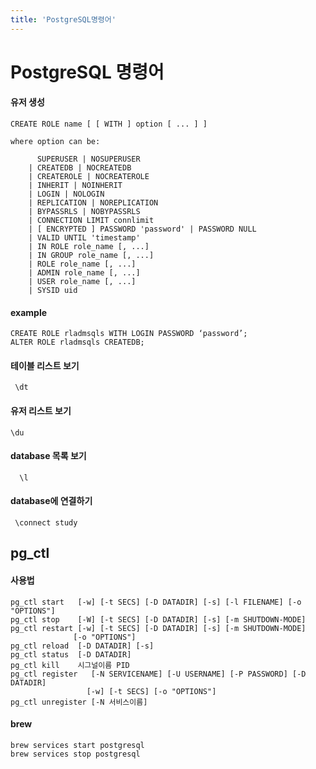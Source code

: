 ```yaml
---
title: 'PostgreSQL명령어'
---
```

# PostgreSQL 명령어

#### 유저 생성
```
CREATE ROLE name [ [ WITH ] option [ ... ] ]
```

```
where option can be:

      SUPERUSER | NOSUPERUSER
    | CREATEDB | NOCREATEDB
    | CREATEROLE | NOCREATEROLE
    | INHERIT | NOINHERIT
    | LOGIN | NOLOGIN
    | REPLICATION | NOREPLICATION
    | BYPASSRLS | NOBYPASSRLS
    | CONNECTION LIMIT connlimit
    | [ ENCRYPTED ] PASSWORD 'password' | PASSWORD NULL
    | VALID UNTIL 'timestamp'
    | IN ROLE role_name [, ...]
    | IN GROUP role_name [, ...]
    | ROLE role_name [, ...]
    | ADMIN role_name [, ...]
    | USER role_name [, ...]
    | SYSID uid
```

#### example
```
CREATE ROLE rladmsqls WITH LOGIN PASSWORD ‘password’;
ALTER ROLE rladmsqls CREATEDB;
```

####  테이블 리스트 보기
```
 \dt
 ```

 #### 유저 리스트 보기
 ```
 \du
 ```

 #### database 목록 보기
```
  \l
```

#### database에 연결하기

```
 \connect study
```

## pg_ctl

#### 사용법
 ```
pg_ctl start   [-w] [-t SECS] [-D DATADIR] [-s] [-l FILENAME] [-o "OPTIONS"]
pg_ctl stop    [-W] [-t SECS] [-D DATADIR] [-s] [-m SHUTDOWN-MODE]
pg_ctl restart [-w] [-t SECS] [-D DATADIR] [-s] [-m SHUTDOWN-MODE]
               [-o "OPTIONS"]
pg_ctl reload  [-D DATADIR] [-s]
pg_ctl status  [-D DATADIR]
pg_ctl kill    시그널이름 PID
pg_ctl register   [-N SERVICENAME] [-U USERNAME] [-P PASSWORD] [-D DATADIR]
                  [-w] [-t SECS] [-o "OPTIONS"]
pg_ctl unregister [-N 서비스이름]
```

#### brew

```
brew services start postgresql
brew services stop postgresql
```
 
